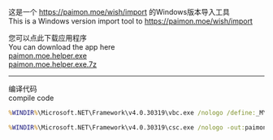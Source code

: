 这是一个 https://paimon.moe/wish/import 的Windows版本导入工具  
This is a Windows version import tool to https://paimon.moe/wish/import  
  
您可以点此下载应用程序  
You can download the app here  
[paimon.moe.helper.exe](https://github.com/clso/paimon.moe.helper/releases/download/Release/paimon.moe.helper.exe)  
[paimon.moe.helper.exe.7z](https://github.com/clso/paimon.moe.helper/releases/download/Release/paimon.moe.helper.exe.7z)  
  
----

编译代码  
compile code  
```bat
%WINDIR%\Microsoft.NET\Framework\v4.0.30319\vbc.exe /nologo /define:_MYTYPE=\"Empty\" /imports:System,System.Collections.Generic,System.Windows.Forms -out:paimon.moe.helper.exe main.vb
```
```bat
%WINDIR%\Microsoft.NET\Framework\v4.0.30319\csc.exe /nologo -out:paimon.moe.helper.exe main.cs
```
